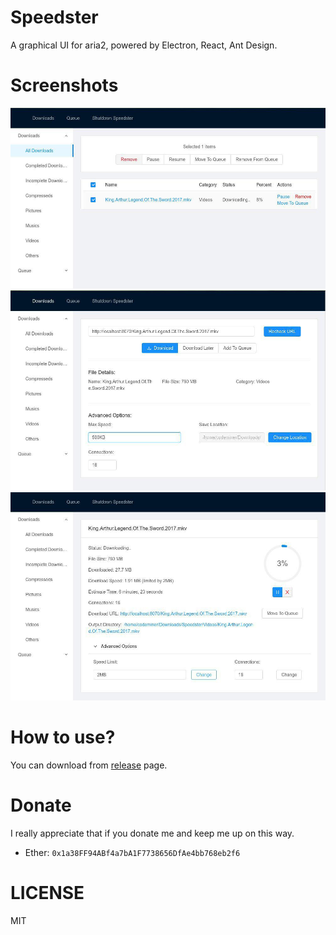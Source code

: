 # Speedster

A graphical UI for aria2, powered by Electron, React, Ant Design.

# Screenshots

![](./screenshots/1.jpg)
![](./screenshots/2.jpg)
![](./screenshots/3.jpg)

# How to use?

You can download from [release](https://github.com/amovah/speedster/releases) page.

# Donate

I really appreciate that if you donate me and keep me up on this way.

* Ether: `0x1a38FF94ABf4a7bA1F7738656DfAe4bb768eb2f6`

# LICENSE
MIT
